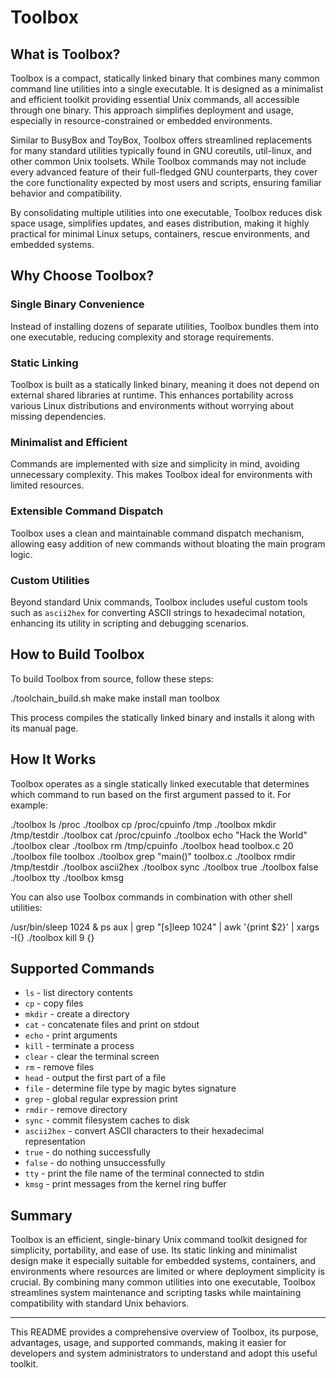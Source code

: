# Toolbox

## What is Toolbox?

Toolbox is a compact, statically linked binary that combines many common command line utilities into a single executable. It is designed as a minimalist and efficient toolkit providing essential Unix commands, all accessible through one binary. This approach simplifies deployment and usage, especially in resource-constrained or embedded environments.

Similar to BusyBox and ToyBox, Toolbox offers streamlined replacements for many standard utilities typically found in GNU coreutils, util-linux, and other common Unix toolsets. While Toolbox commands may not include every advanced feature of their full-fledged GNU counterparts, they cover the core functionality expected by most users and scripts, ensuring familiar behavior and compatibility.

By consolidating multiple utilities into one executable, Toolbox reduces disk space usage, simplifies updates, and eases distribution, making it highly practical for minimal Linux setups, containers, rescue environments, and embedded systems.

## Why Choose Toolbox?

### Single Binary Convenience

Instead of installing dozens of separate utilities, Toolbox bundles them into one executable, reducing complexity and storage requirements.

### Static Linking

Toolbox is built as a statically linked binary, meaning it does not depend on external shared libraries at runtime. This enhances portability across various Linux distributions and environments without worrying about missing dependencies.

### Minimalist and Efficient

Commands are implemented with size and simplicity in mind, avoiding unnecessary complexity. This makes Toolbox ideal for environments with limited resources.

### Extensible Command Dispatch

Toolbox uses a clean and maintainable command dispatch mechanism, allowing easy addition of new commands without bloating the main program logic.

### Custom Utilities

Beyond standard Unix commands, Toolbox includes useful custom tools such as `ascii2hex` for converting ASCII strings to hexadecimal notation, enhancing its utility in scripting and debugging scenarios.

## How to Build Toolbox

To build Toolbox from source, follow these steps:

./toolchain_build.sh
make
make install
man toolbox


This process compiles the statically linked binary and installs it along with its manual page.

## How It Works

Toolbox operates as a single statically linked executable that determines which command to run based on the first argument passed to it. For example:

./toolbox ls /proc
./toolbox cp /proc/cpuinfo /tmp
./toolbox mkdir /tmp/testdir
./toolbox cat /proc/cpuinfo
./toolbox echo "Hack the World"
./toolbox clear
./toolbox rm /tmp/cpuinfo
./toolbox head toolbox.c 20
./toolbox file toolbox
./toolbox grep "main()" toolbox.c
./toolbox rmdir /tmp/testdir
./toolbox ascii2hex
./toolbox sync
./toolbox true
./toolbox false
./toolbox tty
./toolbox kmsg

You can also use Toolbox commands in combination with other shell utilities:

/usr/bin/sleep 1024 & ps aux | grep "[s]leep 1024" | awk '{print $2}' | xargs -I{} ./toolbox kill 9 {}


## Supported Commands

- `ls` - list directory contents  
- `cp` - copy files  
- `mkdir` - create a directory  
- `cat` - concatenate files and print on stdout  
- `echo` - print arguments  
- `kill` - terminate a process  
- `clear` - clear the terminal screen  
- `rm` - remove files  
- `head` - output the first part of a file  
- `file` - determine file type by magic bytes signature  
- `grep` - global regular expression print  
- `rmdir` - remove directory  
- `sync` - commit filesystem caches to disk  
- `ascii2hex` - convert ASCII characters to their hexadecimal representation  
- `true` - do nothing successfully  
- `false` - do nothing unsuccessfully  
- `tty` - print the file name of the terminal connected to stdin  
- `kmsg` - print messages from the kernel ring buffer  

## Summary

Toolbox is an efficient, single-binary Unix command toolkit designed for simplicity, portability, and ease of use. Its static linking and minimalist design make it especially suitable for embedded systems, containers, and environments where resources are limited or where deployment simplicity is crucial. By combining many common utilities into one executable, Toolbox streamlines system maintenance and scripting tasks while maintaining compatibility with standard Unix behaviors.

---

This README provides a comprehensive overview of Toolbox, its purpose, advantages, usage, and supported commands, making it easier for developers and system administrators to understand and adopt this useful toolkit.

